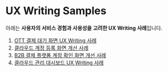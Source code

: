 # UX Writing Samples

아래는 **사용자의 서비스 경험과 사용성을 고려한 UX Writing 사례**입니다.

1. [OTT 결제 대기 화면 UX Writing 사례](./ott-payment.md)
2. [클라우드 계정 등록 화면 개선 사례](./cloud-account.md)
3. [B2B 결제 플랫폼 계정 확인 화면 개선 사례](./b2b-payment.md)
4. [클라우드 관리 대시보드 UX Writing 사례](./cloud-dashboard.md)

